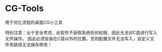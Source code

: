 # CG-Tools
用于优化流程的桌面CG小工具

特别注意：出于安全考虑，此软件不获取系统任何权限，因此无法对C盘进行写入文件操作。
因此必须安装在C盘以外的位置，否则配置文件无法写入，自定义文件夹路径无法保存修改！
